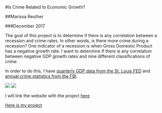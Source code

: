 #Is Crime Related to Economic Growth?

##Marissa Reuther

###December 2017

The goal of this project is to determine if there is any correlation between a recession and crime rates. In other words, is there more crime during a recession? One indicator of a recession is when Gross Domestic Product has a negative growth rate. I want to determine if there is any correlation between negative GDP growth rates and nine different classifications of crime. 

In order to do this, I have [quarterly GDP data from the St. Louis FED](https://fred.stlouisfed.org/series/GDPC1) and [annual crime statistics from the FBI](https://ucr.fbi.gov/crime-in-the-u.s/2013/crime-in-the-u.s.-2013/tables/1tabledatadecoverviewpdf/table_1_crime_in_the_united_states_by_volume_and_rate_per_100000_inhabitants_1994-2013.xls).

![](http://gulf-insider-i35ch33zpu3sxik.stackpathdns.com/wp-content/uploads/2017/05/Economic-Recession.jpg)
![](https://www.brennancenter.org/sites/default/files/styles/individual_node_page/public/blog/crime%20cuffs.jpg?itok=WP0o5xht)

I will link the website with the project [here](https://marissareuther.github.io/Stat_184_Final_Project/)

[Here is my project](https://rawgit.com/marissareuther/Stat_184_Final_Project/master/R_Markdown.html)
